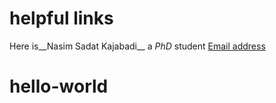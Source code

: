 # helpful links
Here is__Nasim Sadat Kajabadi__
a _PhD_ student
[Email address](nasim.kaj@brc.ubc.ca)



# hello-world



